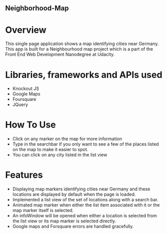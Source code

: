 ## Neighborhood-Map

# Overview
This single page application shows a map identifying cities near Germany. This app is built for a Neighbourhood map project which is a part of the Front End Web Development Nanodegree at Udacity.

# Libraries, frameworks and APIs used
- Knockout JS
- Google Maps
- Foursquare
- JQuery

# How To Use
- Click on any marker on the map for more information 
- Type in the searchbar if you only want to see a few of the places listed on the map to make it easier to spot.
- You can click on any city listed in the list view

# Features
- Displaying map markers identifying cities near Germany and these locations are displayed by default when the page is loaded.
- Implemented a list view of the set of locations along with a search bar.
- Animated map marker when either the list item associated with it or the map marker itself is selected.
- An infoWindow will be opened when either a location is selected from the list view or its map marker is selected directly.
- Google maps and Forsquare errors are handled gracefully.